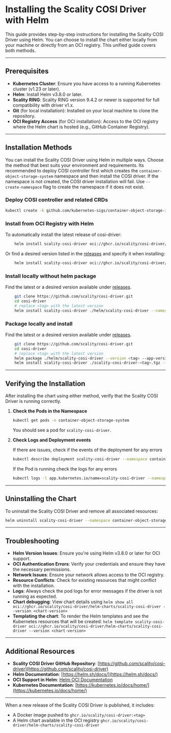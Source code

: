 # Installing the Scality COSI Driver with Helm

This guide provides step-by-step instructions for installing the Scality COSI Driver using Helm. You can choose to install the chart either locally from your machine or directly from an OCI registry. This unified guide covers both methods.

---

## Prerequisites

- **Kubernetes Cluster**: Ensure you have access to a running Kubernetes cluster (v1.23 or later).
- **Helm**: Install Helm v3.8.0 or later.
- **Scality RING**: Scality RING version 9.4.2 or newer is supported for full compatibility with driver v1.x.
- **Git** (for local installation): Installed on your local machine to clone the repository.
- **OCI Registry Access** (for OCI installation): Access to the OCI registry where the Helm chart is hosted (e.g., GitHub Container Registry).

---

## Installation Methods

You can install the Scality COSI Driver using Helm in multiple ways. Choose the method that best suits your environment and requirements.
Its recommended to deploy COSI controller first which creates the `container-object-storage-system` namespace and then install the COSI driver. If the namespace is not created, the COSI driver installation will fail. Use `--create-namespace` flag to create the namespace if it does not exist.

### Deploy COSI controller and related CRDs

```bash
kubectl create -k github.com/kubernetes-sigs/container-object-storage-interface
```


### Install from OCI Registry with Helm

To automatically install the latest release of cosi-driver:

```bash
    helm install scality-cosi-driver oci://ghcr.io/scality/cosi-driver/helm-charts/scality-cosi-driver --namespace container-object-storage-system --create-namespace
```

Or find a desired version listed in the [releases] and
specify it when installing:

```bash
    helm install scality-cosi-driver oci://ghcr.io/scality/cosi-driver/helm-charts/scality-cosi-driver --namespace container-object-storage-system --create-namespace --version <tag>
```

### Install locally without helm package

Find the latest or a desired version available under [releases].

```bash
    git clone https://github.com/scality/cosi-driver.git
    cd cosi-driver
    # replace <tag> with the latest version
    helm install scality-cosi-driver ./helm/scality-cosi-driver --namespace container-object-storage-system --create-namespace --set image.tag=<tag>
```

### Package locally and install

Find the latest or a desired version available under [releases].

```bash
    git clone https://github.com/scality/cosi-driver.git
    cd cosi-driver
    # replace <tag> with the latest version
    helm package ./helm/scality-cosi-driver --version <tag> --app-version <tag>
    helm install scality-cosi-driver ./scality-cosi-driver-<tag>.tgz --namespace container-object-storage-system --create-namespace
```

---

## Verifying the Installation

After installing the chart using either method, verify that the Scality COSI Driver is running correctly.

1. **Check the Pods in the Namespace**

   ```bash
   kubectl get pods -n container-object-storage-system
   ```

   You should see a pod for `scality-cosi-driver`.

2. **Check Logs and Deployment events**

   If there are issues, check if the events of the deployment for any errors

   ```bash
   kubectl describe deployment scality-cosi-driver --namespace container-object-storage-system
   ```

   If the Pod is running check the logs for any errors

   ```bash
   kubectl logs -l app.kubernetes.io/name=scality-cosi-driver --namespace container-object-storage-system
   ```

---

## Uninstalling the Chart

To uninstall the Scality COSI Driver and remove all associated resources:

```bash
helm uninstall scality-cosi-driver --namespace container-object-storage-system
```

---

## Troubleshooting

- **Helm Version Issues**: Ensure you're using Helm v3.8.0 or later for OCI support.
- **OCI Authentication Errors**: Verify your credentials and ensure they have the necessary permissions.
- **Network Issues**: Ensure your network allows access to the OCI registry.
- **Resource Conflicts**: Check for existing resources that might conflict with the installation.
- **Logs**: Always check the pod logs for error messages if the driver is not running as expected.
- **Chart debugging**: View chart details using `helm show all oci://ghcr.io/scality/cosi-driver/helm-charts/scality-cosi-driver --version <chart-version>`
- **Templating the chart**: To render the Helm templates and see the Kubernetes resources that will be created: `helm template scality-cosi-driver oci://ghcr.io/scality/cosi-driver/helm-charts/scality-cosi-driver --version <chart-version>`

---

## Additional Resources

- **Scality COSI Driver GitHub Repository**: [https://github.com/scality/cosi-driver](https://github.com/scality/cosi-driver)
- **Helm Documentation**: [https://helm.sh/docs/](https://helm.sh/docs/)
- **OCI Support in Helm**: [Helm OCI Documentation](https://helm.sh/docs/topics/registries/)
- **Kubernetes Documentation**: [https://kubernetes.io/docs/home/](https://kubernetes.io/docs/home/)

---

When a new release of the Scality COSI Driver is published, it includes:

- A Docker image pushed to `ghcr.io/scality/cosi-driver:<tag>`
- A Helm chart available in the OCI registry `ghcr.io/scality/cosi-driver/helm-charts/scality-cosi-driver`

[releases]: https://github.com/scality/cosi-driver/releases
